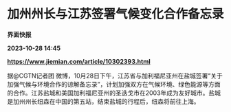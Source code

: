 # 加州州长与江苏签署气候变化合作备忘录
**界面快报**

**2023-10-28 14:45**

**https://www.jiemian.com/article/10302393.html**

据@CGTN记者团 微博，10月28日下午，江苏省与加利福尼亚州在盐城签署“关于加强气候与环境合作的谅解备忘录”，计划加强双方在气候环境、绿色能源等方面的合作。江苏盐城和美国加利福尼亚州的圣迭戈市在2003年成为友好城市。盐城是加州州长纽森在中国的第五站，结束盐城的行程后，纽森将前往上海。